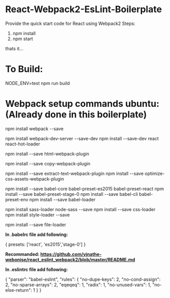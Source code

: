 # React-Webpack2-EsLint-Boilerplate
Provide the quick start code for React using Webpack2
Steps:

1) npm install
2) npm start

thats it...

# To Build:
NODE_ENV=test npm run build 

# Webpack setup commands ubuntu: (Already done in this boilerplate)

npm install webpack --save

npm install webpack-dev-server --save-dev
npm install --save-dev react react-hot-loader

npm install --save html-webpack-plugin

npm install --save copy-webpack-plugin

npm install --save extract-text-webpack-plugin
npm install --save optimize-css-assets-webpack-plugin

npm install --save babel-core babel-preset-es2015 babel-preset-react
npm install --save babel-preset-stage-0
npm install --save babel-cli babel-preset-env
npm install --save babel-loader

npm install sass-loader node-sass --save
npm install --save css-loader
npm install style-loader --save

npm install --save file-loader

**In .babelrc file add following:** 

{
    presets: ['react', 'es2015','stage-0']
}

**Recommanded: https://github.com/vjnathe-webonise/react_eslint_webpack2/blob/master/README.md**

**In .eslintrc file add following:**

{
  "parser": "babel-eslint",
  "rules": {
    "no-dupe-keys": 2,
    "no-cond-assign": 2,
    "no-sparse-arrays": 2,
    "eqeqeq": 1,
    "radix": 1,
    "no-unused-vars": 1,
    "no-else-return": 1
  }
}
